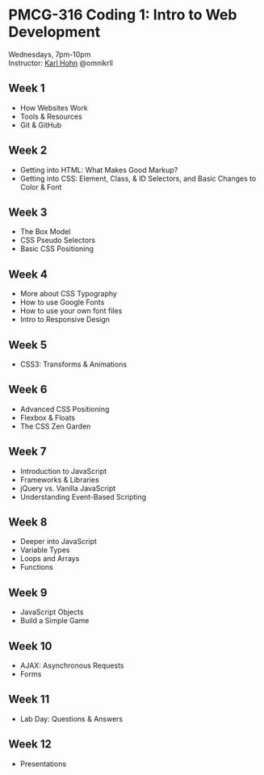 # PMCG-316 Coding 1: Intro to Web Development
Wednesdays, 7pm-10pm  
Instructor: [Karl Hohn](http://omnikrll.github.io) @omnikrll

## Week 1
* How Websites Work
* Tools & Resources
* Git & GitHub  

## Week 2
* Getting into HTML: What Makes Good Markup?
* Getting into CSS: Element, Class, & ID Selectors, and Basic Changes to Color & Font

## Week 3
* The Box Model
* CSS Pseudo Selectors
* Basic CSS Positioning

## Week 4
* More about CSS Typography
* How to use Google Fonts
* How to use your own font files
* Intro to Responsive Design

## Week 5
* CSS3: Transforms & Animations

## Week 6
* Advanced CSS Positioning
* Flexbox & Floats
* The CSS Zen Garden

## Week 7
* Introduction to JavaScript
* Frameworks & Libraries
* jQuery vs. Vanilla JavaScript
* Understanding Event-Based Scripting

## Week 8
* Deeper into JavaScript
* Variable Types
* Loops and Arrays
* Functions

## Week 9
* JavaScript Objects
* Build a Simple Game

## Week 10
* AJAX: Asynchronous Requests
* Forms

## Week 11
* Lab Day: Questions & Answers

## Week 12
* Presentations
